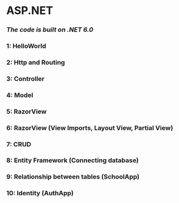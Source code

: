 # ASP.NET
### ***The code is built on .NET 6.0***
### 1: HelloWorld
### 2: Http and Routing
### 3: Controller
### 4: Model
### 5: RazorView
### 6: RazorView (View Imports, Layout View, Partial View)
### 7: CRUD 
### 8: Entity Framework (Connecting database)
### 9: Relationship between tables (SchoolApp)
### 10: Identity (AuthApp)